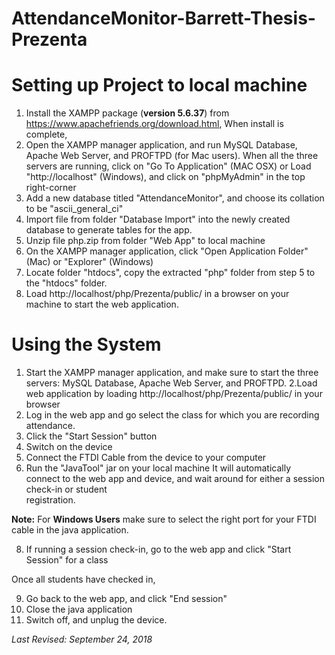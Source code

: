 # AttendanceMonitor-Barrett-Thesis-Prezenta

# Setting up Project to local machine #

1. Install the XAMPP package (**version 5.6.37**) from https://www.apachefriends.org/download.html,
   When install is complete,
2. Open the XAMPP manager application, and run MySQL Database, Apache Web Server, and PROFTPD (for Mac users).
   When all the three servers are running, click on "Go To Application" (MAC OSX) or Load "http://localhost" (Windows), and click on "phpMyAdmin" in the top right-corner
3. Add a new database titled "AttendanceMonitor", and choose its collation to be "ascii_general_ci"
4. Import file from folder "Database Import" into the newly created database to generate tables for the app.
5. Unzip file php.zip from folder "Web App" to local machine
6. On the XAMPP manager application, click "Open Application Folder" (Mac) or "Explorer" (Windows)
7. Locate folder "htdocs", copy the extracted "php" folder from step 5 to the "htdocs" folder.
8. Load http://localhost/php/Prezenta/public/ in a browser on your machine to start the web application.

# Using the System #

1. Start the XAMPP manager application, and make sure to start the three servers: MySQL Database, Apache Web Server, and PROFTPD.
2.Load web application by loading http://localhost/php/Prezenta/public/ in your browser
3. Log in the web app and go select the class for which you are recording attendance.
4. Click the "Start Session" button
5. Switch on the device
6. Connect the FTDI Cable from the device to your computer
7. Run the "JavaTool" jar on your local machine
   It will automatically connect to the web app and device, and wait around for either a session check-in or student               
   registration.  

**Note:**
   For **Windows Users** make sure to select the right port for your FTDI cable in the java application.
   
8. If running a session check-in, go to the web app and click "Start Session" for a class
   
 Once all students have checked in,
 
9. Go back to the web app, and click "End session"
10. Close the java application
11. Switch off, and unplug the device.



*Last Revised: September 24, 2018* 
